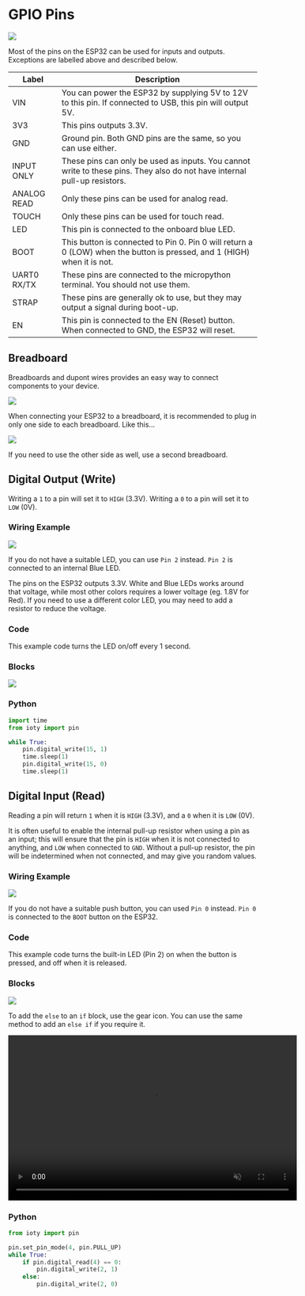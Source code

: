 # GPIO Pins

![](images/esp32Pinout.webp)

Most of the pins on the ESP32 can be used for inputs and outputs.
Exceptions are labelled above and described below.

| Label | Description |
| --- | --- |
| VIN | You can power the ESP32 by supplying 5V to 12V to this pin. If connected to USB, this pin will output 5V. |
| 3V3 | This pins outputs 3.3V. |
| GND | Ground pin. Both GND pins are the same, so you can use either. |
| INPUT ONLY | These pins can only be used as inputs. You cannot write to these pins. They also do not have internal pull-up resistors. |
| ANALOG READ | Only these pins can be used for analog read. |
| TOUCH | Only these pins can be used for touch read. |
| LED | This pin is connected to the onboard blue LED. |
| BOOT | This button is connected to Pin 0. Pin 0 will return a 0 (LOW) when the button is pressed, and 1 (HIGH) when it is not. |
| UART0 RX/TX | These pins are connected to the micropython terminal. You should not use them. |
| STRAP | These pins are generally ok to use, but they may output a signal during boot-up. |
| EN | This pin is connected to the EN (Reset) button. When connected to GND, the ESP32 will reset. |

## Breadboard

Breadboards and dupont wires provides an easy way to connect components to your device.

![](images/breadboard.webp)

When connecting your ESP32 to a breadboard, it is recommended to plug in only one side to each breadboard.
Like this...

![](images/esp32Breadboard.webp)

If you need to use the other side as well, use a second breadboard.

## Digital Output (Write)

Writing a `1` to a pin will set it to `HIGH` (3.3V).
Writing a `0` to a pin will set it to `LOW` (0V).

### Wiring Example

![](images/blinkWiring.webp)

If you do not have a suitable LED, you can use `Pin 2` instead.
`Pin 2` is connected to an internal Blue LED.

<div class="info">
The pins on the ESP32 outputs 3.3V. White and Blue LEDs works around that voltage, while most other colors requires a lower voltage (eg. 1.8V for Red). If you need to use a different color LED, you may need to add a resistor to reduce the voltage.
</div>

### Code

This example code turns the LED on/off every 1 second.

### Blocks

![](images/blink2.webp)

### Python

```python
import time
from ioty import pin

while True:
    pin.digital_write(15, 1)
    time.sleep(1)
    pin.digital_write(15, 0)
    time.sleep(1)
```

## Digital Input (Read)

Reading a pin will return `1` when it is `HIGH` (3.3V), and a `0` when it is `LOW` (0V).

It is often useful to enable the internal pull-up resistor when using a pin as an input; this will ensure that the pin is `HIGH` when it is not connected to anything, and `LOW` when connected to `GND`.
Without a pull-up resistor, the pin will be indetermined when not connected, and may give you random values.

### Wiring Example

![](images/btnWiring.webp)

If you do not have a suitable push button, you can used `Pin 0` instead.
`Pin 0` is connected to the `BOOT` button on the ESP32.

### Code

This example code turns the built-in LED (Pin 2) on when the button is pressed, and off when it is released.

### Blocks

![](images/btn.webp)

To add the `else` to an `if` block, use the gear icon.
You can use the same method to add an `else if` if you require it.

<video width="584" height="334" autoplay loop muted>
    <source src="images/ifElseElseif.mp4" type="video/mp4">
</video>

### Python

```python
from ioty import pin

pin.set_pin_mode(4, pin.PULL_UP)
while True:
    if pin.digital_read(4) == 0:
        pin.digital_write(2, 1)
    else:
        pin.digital_write(2, 0)
```